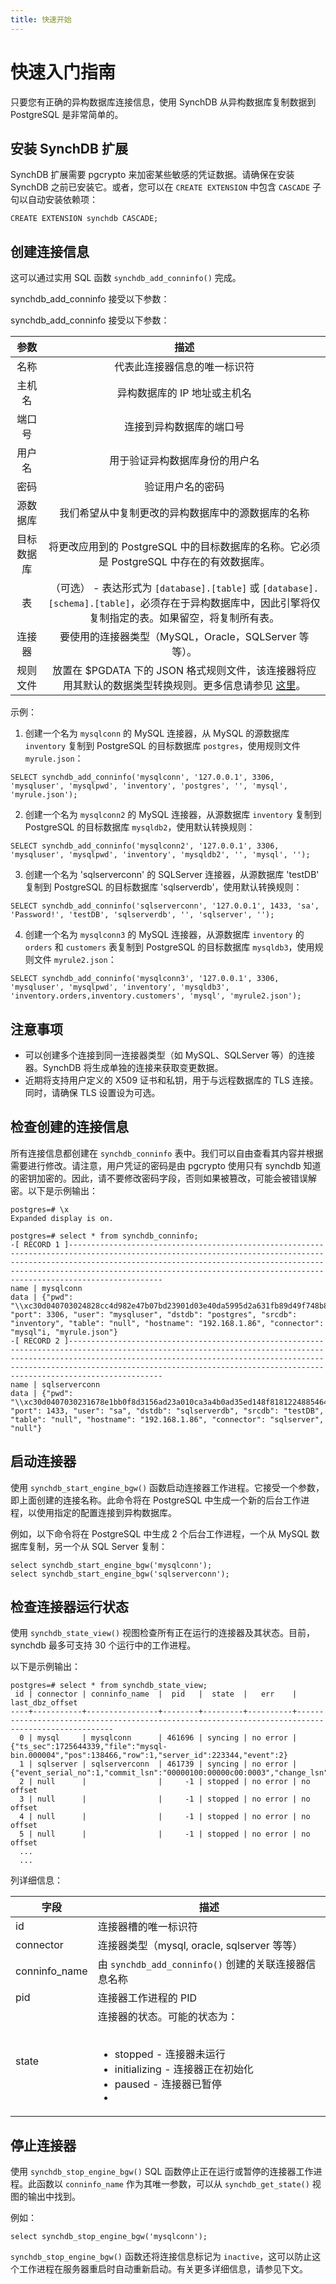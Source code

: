 ```yaml
---
title: 快速开始
---
```

# 快速入门指南

只要您有正确的异构数据库连接信息，使用 SynchDB 从异构数据库复制数据到 PostgreSQL 是非常简单的。

## 安装 SynchDB 扩展
SynchDB 扩展需要 pgcrypto 来加密某些敏感的凭证数据。请确保在安装 SynchDB 之前已安装它。或者，您可以在 `CREATE EXTENSION` 中包含 `CASCADE` 子句以自动安装依赖项：
```
CREATE EXTENSION synchdb CASCADE;
```

## 创建连接信息
这可以通过实用 SQL 函数 `synchdb_add_conninfo()` 完成。

synchdb_add_conninfo 接受以下参数：

synchdb_add_conninfo 接受以下参数：

|        参数            |                                                                                                                描述                                                                                                                |
|:--------------------:  |:----------------------------------------------------------------------------------------------------------------------------------------------------------------------------------------------------------------------------------------: |
| 名称                   | 代表此连接器信息的唯一标识符                                                                                                                                                                                   |
| 主机名                 | 异构数据库的 IP 地址或主机名                                                                                                                                                                                 |
| 端口号                 | 连接到异构数据库的端口号                                                                                                                                                                                 |
| 用户名                 | 用于验证异构数据库身份的用户名                                                                                                                                                                             |
| 密码                   | 验证用户名的密码                                                                                                                                                                                                     |
| 源数据库               | 我们希望从中复制更改的异构数据库中的源数据库的名称                                                                                                                                     |
| 目标数据库             | 将更改应用到的 PostgreSQL 中的目标数据库的名称。它必须是 PostgreSQL 中存在的有效数据库。                                                                                                        |
| 表                    | （可选） - 表达形式为 `[database].[table]` 或 `[database].[schema].[table]`，必须存在于异构数据库中，因此引擎将仅复制指定的表。如果留空，将复制所有表。                                                                                                    |
| 连接器                | 要使用的连接器类型（MySQL，Oracle，SQLServer 等等）。                                                                                                                                                                              |
| 规则文件              | 放置在 $PGDATA 下的 JSON 格式规则文件，该连接器将应用其默认的数据类型转换规则。更多信息请参见 [这里](https://docs.synchdb.com/user-guide/transform_rule_file/)。                     |


示例：

1. 创建一个名为 `mysqlconn` 的 MySQL 连接器，从 MySQL 的源数据库 `inventory` 复制到 PostgreSQL 的目标数据库 `postgres`，使用规则文件 `myrule.json`：
```
SELECT synchdb_add_conninfo('mysqlconn', '127.0.0.1', 3306, 'mysqluser', 'mysqlpwd', 'inventory', 'postgres', '', 'mysql', 'myrule.json');
```

2. 创建一个名为 `mysqlconn2` 的 MySQL 连接器，从源数据库 `inventory` 复制到 PostgreSQL 的目标数据库 `mysqldb2`，使用默认转换规则：
```
SELECT synchdb_add_conninfo('mysqlconn2', '127.0.0.1', 3306, 'mysqluser', 'mysqlpwd', 'inventory', 'mysqldb2', '', 'mysql', '');
```

3. 创建一个名为 'sqlserverconn' 的 SQLServer 连接器，从源数据库 'testDB' 复制到 PostgreSQL 的目标数据库 'sqlserverdb'，使用默认转换规则：
```
SELECT synchdb_add_conninfo('sqlserverconn', '127.0.0.1', 1433, 'sa', 'Password!', 'testDB', 'sqlserverdb', '', 'sqlserver', '');
```

4. 创建一个名为 `mysqlconn3` 的 MySQL 连接器，从源数据库 `inventory` 的 `orders` 和 `customers` 表复制到 PostgreSQL 的目标数据库 `mysqldb3`，使用规则文件 `myrule2.json`：
```
SELECT synchdb_add_conninfo('mysqlconn3', '127.0.0.1', 3306, 'mysqluser', 'mysqlpwd', 'inventory', 'mysqldb3', 'inventory.orders,inventory.customers', 'mysql', 'myrule2.json');
```
## 注意事项
* 可以创建多个连接到同一连接器类型（如 MySQL、SQLServer 等）的连接器。SynchDB 将生成单独的连接来获取变更数据。
* 近期将支持用户定义的 X509 证书和私钥，用于与远程数据库的 TLS 连接。同时，请确保 TLS 设置设为可选。

## 检查创建的连接信息
所有连接信息都创建在 `synchdb_conninfo` 表中。我们可以自由查看其内容并根据需要进行修改。请注意，用户凭证的密码是由 pgcrypto 使用只有 synchdb 知道的密钥加密的。因此，请不要修改密码字段，否则如果被篡改，可能会被错误解密。以下是示例输出：
```
postgres=# \x
Expanded display is on.

postgres=# select * from synchdb_conninfo;
-[ RECORD 1 ]-------------------------------------------------------------------------------------------------------------------------------------------------------------------------------------------------------------------------------------------------------------------------------------------------------------
name | mysqlconn
data | {"pwd": "\\xc30d040703024828cc4d982e47b07bd23901d03e40da5995d2a631fb89d49f748b87247aee94070f71ecacc4990c3e71cad9f68d57c440de42e35bcc78fd145feab03452e454284289db", "port": 3306, "user": "mysqluser", "dstdb": "postgres", "srcdb": "inventory", "table": "null", "hostname": "192.168.1.86", "connector": "mysql"i, "myrule.json"}
-[ RECORD 2 ]-------------------------------------------------------------------------------------------------------------------------------------------------------------------------------------------------------------------------------------------------------------------------------------------------------------
name | sqlserverconn
data | {"pwd": "\\xc30d0407030231678e1bb0f8d3156ad23a010ca3a4b0ad35ed148f8181224885464cdcfcec42de9834878e2311b343cd184fde65e0051f75d6a12d5c91d0a0403549fe00e4219215eafe1b", "port": 1433, "user": "sa", "dstdb": "sqlserverdb", "srcdb": "testDB", "table": "null", "hostname": "192.168.1.86", "connector": "sqlserver", "null"}
```

## 启动连接器
使用 `synchdb_start_engine_bgw()` 函数启动连接器工作进程。它接受一个参数，即上面创建的连接名称。此命令将在 PostgreSQL 中生成一个新的后台工作进程，以使用指定的配置连接到异构数据库。

例如，以下命令将在 PostgreSQL 中生成 2 个后台工作进程，一个从 MySQL 数据库复制，另一个从 SQL Server 复制：
```
select synchdb_start_engine_bgw('mysqlconn');
select synchdb_start_engine_bgw('sqlserverconn');
```

## 检查连接器运行状态
使用 `synchdb_state_view()` 视图检查所有正在运行的连接器及其状态。目前，synchdb 最多可支持 30 个运行中的工作进程。

以下是示例输出：
```
postgres=# select * from synchdb_state_view;
 id | connector | conninfo_name  |  pid   |  state  |   err    |                                          last_dbz_offset
----+-----------+----------------+--------+---------+----------+---------------------------------------------------------------------------------------------------
  0 | mysql     | mysqlconn      | 461696 | syncing | no error | {"ts_sec":1725644339,"file":"mysql-bin.000004","pos":138466,"row":1,"server_id":223344,"event":2}
  1 | sqlserver | sqlserverconn  | 461739 | syncing | no error | {"event_serial_no":1,"commit_lsn":"00000100:00000c00:0003","change_lsn":"00000100:00000c00:0002"}
  2 | null      |                |     -1 | stopped | no error | no offset
  3 | null      |                |     -1 | stopped | no error | no offset
  4 | null      |                |     -1 | stopped | no error | no offset
  5 | null      |                |     -1 | stopped | no error | no offset
  ...
  ...
```


列详细信息：

| 字段            | 描述                                                                                                                                                                                                                                                                                                                                                                                                                                                                                                                                                                                                                                                                        |
|-----------------  |---------------------------------------------------------------------------------------------------------------------------------------------------------------------------------------------------------------------------------------------------------------------------------------------------------------------------------------------------------------------------------------------------------------------------------------------------------------------------------------------------------------------------------------------------------------------------------------------------------------------------------------------------------------------------------- |
| id                | 连接器槽的唯一标识符                                                                                                                                                                                                                                                                                                                                                                                                                                                                                                                                                                                                                                              |
| connector         | 连接器类型（mysql, oracle, sqlserver 等等）                                                                                                                                                                                                                                                                                                                                                                                                                                                                                                                                                                                                                            |
| conninfo_name     | 由 `synchdb_add_conninfo()` 创建的关联连接器信息名称                                                                                                                                                                                                                                                                                                                                                                                                                                                                                                                                                                                                             |
| pid               | 连接器工作进程的 PID                                                                                                                                                                                                                                                                                                                                                                                                                                                                                                                                                                                                                                            |
| state             | 连接器的状态。可能的状态为： <br><br><ul><li>stopped - 连接器未运行</li><li>initializing - 连接器正在初始化</li><li>paused - 连接器已暂停</li><li>

## 停止连接器
使用 `synchdb_stop_engine_bgw()` SQL 函数停止正在运行或暂停的连接器工作进程。此函数以 `conninfo_name` 作为其唯一参数，可以从 `synchdb_get_state()` 视图的输出中找到。

例如：
```
select synchdb_stop_engine_bgw('mysqlconn');
```

`synchdb_stop_engine_bgw()` 函数还将连接信息标记为 `inactive`，这可以防止这个工作进程在服务器重启时自动重新启动。有关更多详细信息，请参见下文。